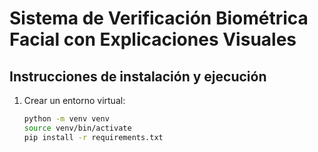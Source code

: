 # Sistema de Verificación Biométrica Facial con Explicaciones Visuales

## Instrucciones de instalación y ejecución

1. Crear un entorno virtual:
   ```bash
   python -m venv venv
   source venv/bin/activate
   pip install -r requirements.txt
